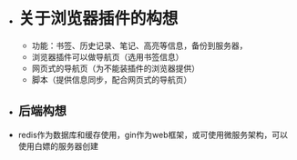 - # 关于浏览器插件的构想
	- 功能：书签、历史记录、笔记、高亮等信息，备份到服务器，
	- 浏览器插件可以做导航页（选用书签信息）
	- 网页式的导航页（为不能装插件的浏览器提供）
	- 脚本（提供信息同步，配合网页式的导航页）
- ## 后端构想
- redis作为数据库和缓存使用，gin作为web框架，或可使用微服务架构，可以使用白嫖的服务器创建